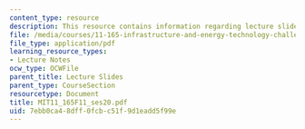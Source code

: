 ```yaml
---
content_type: resource
description: This resource contains information regarding lecture slides.
file: /media/courses/11-165-infrastructure-and-energy-technology-challenges-fall-2011/7ebb0ca48dff0fcbc51f9d1eadd5f99e_MIT11_165F11_ses20.pdf
file_type: application/pdf
learning_resource_types:
- Lecture Notes
ocw_type: OCWFile
parent_title: Lecture Slides
parent_type: CourseSection
resourcetype: Document
title: MIT11_165F11_ses20.pdf
uid: 7ebb0ca4-8dff-0fcb-c51f-9d1eadd5f99e
---
```

